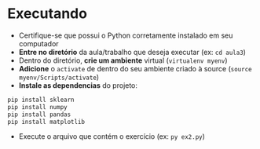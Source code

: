 # Executando
- Certifique-se que possui o Python corretamente instalado em seu computador
- **Entre no diretório** da aula/trabalho que deseja executar (ex: `cd aula3`)
- Dentro do diretório, **crie um ambiente** virtual (`virtualenv myenv`)
- **Adicione** o `activate` de dentro do seu ambiente criado à source (`source myenv/Scripts/activate`)
- **Instale as dependencias** do projeto:

```bash
pip install sklearn
pip install numpy
pip install pandas
pip install matplotlib
```

- Execute o arquivo que contém o exercício (ex: `py ex2.py`)

